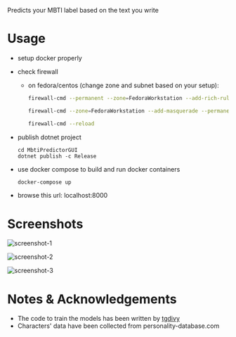 Predicts your MBTI label based on the text you write
# Usage
- setup docker properly
- check firewall
    - on fedora/centos (change zone and subnet based on your setup):

        ```bash
        firewall-cmd --permanent --zone=FedoraWorkstation --add-rich-rule='rule family=ipv4 source address=172.22.0.0/16 accept'
        
        firewall-cmd --zone=FedoraWorkstation --add-masquerade --permanent
        
        firewall-cmd --reload
        ```
- publish dotnet project

    ```dotnetcli
    cd MbtiPredictorGUI
    dotnet publish -c Release
    ```
- use docker compose to build and run docker containers

    ```bash
    docker-compose up
    ```
- browse this url: localhost:8000

# Screenshots

![screenshot-1](https://github.com/mohammadmahdiabdollahpour/mbti_predictor_blazor_nltk/raw/master/screenshots/1.jpg "screenshot-1")

![screenshot-2](https://github.com/mohammadmahdiabdollahpour/mbti_predictor_blazor_nltk/raw/master/screenshots/2.jpg "screenshot-2")

![screenshot-3](https://github.com/mohammadmahdiabdollahpour/mbti_predictor_blazor_nltk/raw/master/screenshots/3.jpg "screenshot-3")

# Notes & Acknowledgements
- The code to train the models has been written by [tgdivy](https://www.kaggle.com/tgdivy/mbti-personality-classifier)
- Characters' data have been collected from personality-database.com